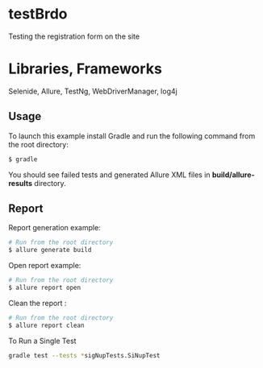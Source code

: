 # testBrdo
Testing the registration form on the site

# Libraries, Frameworks
Selenide, Allure, TestNg, WebDriverManager, log4j

## Usage
To launch this example install Gradle and run the following command from the root directory:
```bash
$ gradle
```
You should see failed tests and generated Allure XML files in **build/allure-results** directory.

## Report

Report generation example:
```bash
# Run from the root directory
$ allure generate build
```
Open report example:
```bash
# Run from the root directory
$ allure report open
```

Clean the report :
```bash
# Run from the root directory
$ allure report clean
```

To Run a Single Test
```bash
gradle test --tests *sigNupTests.SiNupTest
```

